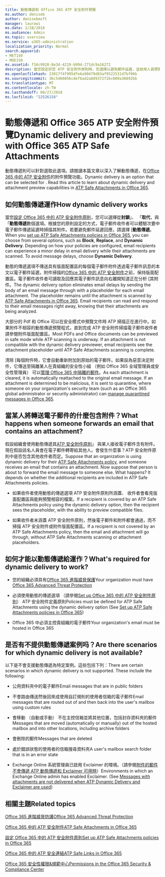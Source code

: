 ```yaml
---
title: 動態傳遞和 Office 365 ATP 安全附件預覽
ms.author: deniseb
author: denisebmsft
manager: laurawi
ms.date: 2/28/2018
ms.audience: Admin
ms.topic: overview
ms.service: o365-administration
localization_priority: Normal
search.appverid:
- MET150
- MOE150
ms.assetid: f16c9928-8e3d-4219-b994-271dc9a16272
description: 當您設定好您 ATP 安全附件原則時，您選擇以避免郵件延遲，並啟用人員預覽會掃描附件的動態傳遞。
ms.openlocfilehash: 23017f4f995dfe6a90479d83af9522531d7bf96b
ms.sourcegitcommit: 36c5466056cdef6ad2a8d9372f2bc009a30892bb
ms.translationtype: MT
ms.contentlocale: zh-TW
ms.lasthandoff: 08/27/2018
ms.locfileid: "22526158"
---
```

# <a name="dynamic-delivery-and-previewing-with-office-365-atp-safe-attachments"></a><span data-ttu-id="70a76-103">動態傳遞和 Office 365 ATP 安全附件預覽</span><span class="sxs-lookup"><span data-stu-id="70a76-103">Dynamic delivery and previewing with Office 365 ATP Safe Attachments</span></span>

<span data-ttu-id="70a76-p101">動態傳遞則可以針對選取此選項。請閱讀本篇文章以深入了解動態傳遞，在[Office 365 中的 ATP 安全附件](atp-safe-attachments.md)的附件預覽功能。</span><span class="sxs-lookup"><span data-stu-id="70a76-p101">Dynamic delivery is an option that can be selected for . Read this article to learn about dynamic delivery and attachment preview capabilities in [ATP Safe Attachments in Office 365](atp-safe-attachments.md).</span></span>
  
## <a name="how-dynamic-delivery-works"></a><span data-ttu-id="70a76-106">如何動態傳遞運作</span><span class="sxs-lookup"><span data-stu-id="70a76-106">How dynamic delivery works</span></span>

<span data-ttu-id="70a76-p102">當您[設定 Office 365 中的 ATP 安全附件原則](set-up-atp-safe-attachments-policies.md)，您可以選擇從**封鎖**」、 「**取代**，與 「**動態傳遞**數個選項。根據您的原則設定的方式，電子郵件收件者可以體驗次要中電子郵件傳遞延遲時掃描其附件。若要避免郵件延遲回應，請選擇 [**動態傳遞**。</span><span class="sxs-lookup"><span data-stu-id="70a76-p102">When you [set up ATP Safe Attachments policies in Office 365](set-up-atp-safe-attachments-policies.md), you can choose from several options, such as **Block**, **Replace**, and **Dynamic Delivery**. Depending on how your policies are configured, email recipients can experience a minor delay in email delivery while their attachments are scanned. To avoid message delays, choose **Dynamic Delivery**.</span></span>
  
<span data-ttu-id="70a76-p103">動態的傳遞選項不傳送具有版面配置區的每個電子郵件附件透過電子郵件訊息的本文以電子郵件延遲。附件掃描的[Office 365 中的 ATP 安全附件](atp-safe-attachments.md)之前，保持版面配置區。電子郵件收件者可讀取及回應其電子郵件訊息向右離開知道正在分析 [其附件。</span><span class="sxs-lookup"><span data-stu-id="70a76-p103">The dynamic delivery option eliminates email delays by sending the body of an email message through with a placeholder for each email attachment. The placeholder remains until the attachment is scanned by [ATP Safe Attachments in Office 365](atp-safe-attachments.md). Email recipients can read and respond to their email messages right away, knowing that their attachments are being analyzed.</span></span>
  
<span data-ttu-id="70a76-p104">大部分的 Pdf 和 Office 可以在安全模式中預覽文件時 ATP 掃描正在進行中。如果附件不相容的動態傳遞預覽程式，直到完成 ATP 安全附件掃描電子郵件收件者請參閱附件版面配置區。</span><span class="sxs-lookup"><span data-stu-id="70a76-p104">Most PDFs and Office documents can be previewed in safe mode while ATP scanning is underway. If an attachment is not compatible with the dynamic delivery previewer, email recipients see the attachment placeholder until ATP Safe Attachments scanning is complete.</span></span>
  
<span data-ttu-id="70a76-p105">清除 [每個附件時，它會自動重新附加到原始的電子郵件。如果設為惡意決定附件，它傳送至隔離某人在貴組織的安全性小組 （例如 Office 365 全域管理員或安全性管理員） 可以[管理 Office 365 中隔離的郵件](manage-quarantined-messages-and-files.md)。</span><span class="sxs-lookup"><span data-stu-id="70a76-p105">As each attachment is cleared, it is automatically reattached to the original email message. If an attachment is determined to be malicious, it is sent to quarantine, where someone on your organization's security team (such as an Office 365 global administrator or security administrator) can [manage quarantined messages in Office 365](manage-quarantined-messages-and-files.md).</span></span>
  
## <a name="what-happens-when-someone-forwards-an-email-that-contains-an-attachment"></a><span data-ttu-id="70a76-117">當某人將轉送電子郵件的什麼包含附件？</span><span class="sxs-lookup"><span data-stu-id="70a76-117">What happens when someone forwards an email that contains an attachment?</span></span>

<span data-ttu-id="70a76-p106">假設組織會使用動態傳遞其[ATP 安全附件原則](set-up-atp-safe-attachments-policies.md)」 與某人接收電子郵件含有附件。現在假設該名人員會在電子郵件轉寄給其他人。會發生什麼事？ATP 安全附件原則中是否包含其他收件者而定。</span><span class="sxs-lookup"><span data-stu-id="70a76-p106">Suppose that an organization is using dynamic delivery for their [ATP Safe Attachments policy](set-up-atp-safe-attachments-policies.md), and someone receives an email that contains an attachment. Now suppose that person is about to forward the email message to someone else. What happens? It depends on whether the additional recipients are included in ATP Safe Attachments policies.</span></span>
  
- <span data-ttu-id="70a76-122">如果收件者使用動態的傳遞選項 ATP 安全附件原則所涵蓋、 收件者會看見版面配置區與能夠預覽相容的檔案。</span><span class="sxs-lookup"><span data-stu-id="70a76-122">If a recipient is covered by an ATP Safe Attachments policy using the dynamic delivery option, then the recipient sees the placeholder, with the ability to preview compatible files.</span></span>
    
- <span data-ttu-id="70a76-123">如果收件者未涵蓋 ATP 安全附件原則，然後電子郵件和附件都會通過，而不掃描 ATP 安全附件或附件版面配置區。</span><span class="sxs-lookup"><span data-stu-id="70a76-123">If a recipient is not covered by an ATP Safe Attachments policy, then the email and attachment will go through, without ATP Safe Attachments scanning or attachment placeholders.</span></span>
    
## <a name="whats-required-for-dynamic-delivery-to-work"></a><span data-ttu-id="70a76-124">如何才能以動態傳遞給運作？</span><span class="sxs-lookup"><span data-stu-id="70a76-124">What's required for dynamic delivery to work?</span></span>

- <span data-ttu-id="70a76-125">您的組織必須具有[Office 365 進階威脅保護](office-365-atp.md)</span><span class="sxs-lookup"><span data-stu-id="70a76-125">Your organization must have [Office 365 Advanced Threat Protection](office-365-atp.md)</span></span>
    
- <span data-ttu-id="70a76-126">必須使用動態的傳遞選項 （請參閱[Set up Office 365 中的 ATP 安全附件原則](set-up-atp-safe-attachments-policies.md)） ATP 安全附件定義原則</span><span class="sxs-lookup"><span data-stu-id="70a76-126">Policies must be defined for ATP Safe Attachments using the dynamic delivery option (See [Set up ATP Safe Attachments policies in Office 365](set-up-atp-safe-attachments-policies.md))</span></span>
    
- <span data-ttu-id="70a76-127">Office 365 中必須主控貴組織的電子郵件</span><span class="sxs-lookup"><span data-stu-id="70a76-127">Your organization's email must be hosted in Office 365</span></span>
    
## <a name="are-there-scenarios-for-which-dynamic-delivery-is-not-available"></a><span data-ttu-id="70a76-128">是否有不提供動態傳遞案例吗？</span><span class="sxs-lookup"><span data-stu-id="70a76-128">Are there scenarios for which dynamic delivery is not available?</span></span>

<span data-ttu-id="70a76-p107">以下是不會支援動態傳遞為特定案例。這些包括下列：</span><span class="sxs-lookup"><span data-stu-id="70a76-p107">There are certain scenarios in which dynamic delivery is not supported. These include the following:</span></span>
  
- <span data-ttu-id="70a76-131">公用資料夾中的電子郵件</span><span class="sxs-lookup"><span data-stu-id="70a76-131">Email messages that are in public folders</span></span>
    
- <span data-ttu-id="70a76-132">不會路由傳送然後回來成使用自訂規則的使用者信箱的電子郵件</span><span class="sxs-lookup"><span data-stu-id="70a76-132">Email messages that are routed out of and then back into the user's mailbox using custom rules</span></span>
    
- <span data-ttu-id="70a76-133">會移動 （自動或手動） 不在主控信箱並將其他位置，包括封存資料夾的郵件</span><span class="sxs-lookup"><span data-stu-id="70a76-133">Messages that are moved (automatically or manually) out of the hosted mailbox and into other locations, including archive folders</span></span>
    
- <span data-ttu-id="70a76-134">會刪除的郵件</span><span class="sxs-lookup"><span data-stu-id="70a76-134">Messages that are deleted</span></span>
    
- <span data-ttu-id="70a76-135">處於錯誤狀態的使用者的信箱搜尋資料夾</span><span class="sxs-lookup"><span data-stu-id="70a76-135">A user's mailbox search folder that is in an error state</span></span>
    
- <span data-ttu-id="70a76-p108">Exchange Online 系統管理員已啟用 Exclaimer 的環境。（請參閱[附件的郵件不會傳遞 ATP 動態傳遞和 Exclaimer 可用時](https://support.microsoft.com/help/4014438/messages-with-attachments-are-not-delivered-when-atp-dynamic-delivery)）</span><span class="sxs-lookup"><span data-stu-id="70a76-p108">Environments in which an Exchange Online admin has enabled Exclaimer. (See [Messages with attachments are not delivered when ATP Dynamic Delivery and Exclaimer are used](https://support.microsoft.com/help/4014438/messages-with-attachments-are-not-delivered-when-atp-dynamic-delivery))</span></span>
    
## <a name="related-topics"></a><span data-ttu-id="70a76-138">相關主題</span><span class="sxs-lookup"><span data-stu-id="70a76-138">Related topics</span></span>

[<span data-ttu-id="70a76-139">Office 365 進階威脅防護</span><span class="sxs-lookup"><span data-stu-id="70a76-139">Office 365 Advanced Threat Protection</span></span>](office-365-atp.md)
  
[<span data-ttu-id="70a76-140">Office 365 中的 ATP 安全附件</span><span class="sxs-lookup"><span data-stu-id="70a76-140">ATP Safe Attachments in Office 365</span></span>](atp-safe-attachments.md)
  
[<span data-ttu-id="70a76-141">設定 Office 365 中的 ATP 安全附件原則</span><span class="sxs-lookup"><span data-stu-id="70a76-141">Set up ATP Safe Attachments policies in Office 365</span></span>](set-up-atp-safe-attachments-policies.md)
  
[<span data-ttu-id="70a76-142">Office 365 中的 ATP 安全連結</span><span class="sxs-lookup"><span data-stu-id="70a76-142">ATP Safe Links in Office 365</span></span>](atp-safe-links.md)

[<span data-ttu-id="70a76-143">Office 365 安全性權限&amp;規範中心</span><span class="sxs-lookup"><span data-stu-id="70a76-143">Permissions in the Office 365 Security &amp; Compliance Center</span></span>](permissions-in-the-security-and-compliance-center.md)
  

